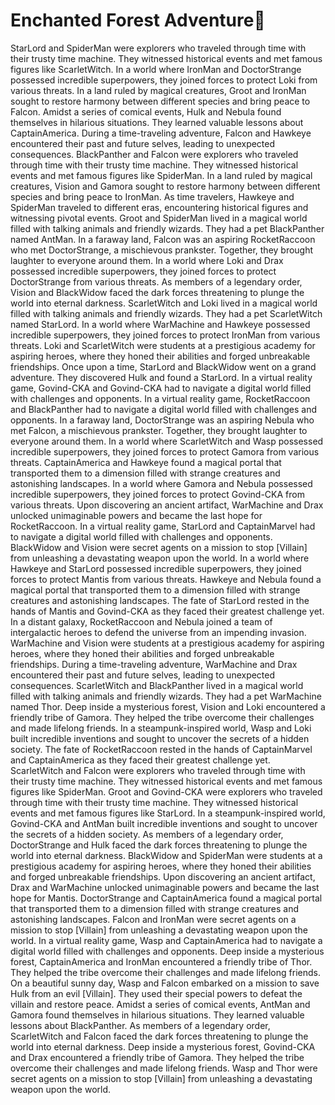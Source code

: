 # Enchanted Forest Adventure:star2:

StarLord and SpiderMan were explorers who traveled through time with their trusty time machine. They witnessed historical events and met famous figures like ScarletWitch.
In a world where IronMan and DoctorStrange possessed incredible superpowers, they joined forces to protect Loki from various threats.
In a land ruled by magical creatures, Groot and IronMan sought to restore harmony between different species and bring peace to Falcon.
Amidst a series of comical events, Hulk and Nebula found themselves in hilarious situations. They learned valuable lessons about CaptainAmerica.
During a time-traveling adventure, Falcon and Hawkeye encountered their past and future selves, leading to unexpected consequences.
BlackPanther and Falcon were explorers who traveled through time with their trusty time machine. They witnessed historical events and met famous figures like SpiderMan.
In a land ruled by magical creatures, Vision and Gamora sought to restore harmony between different species and bring peace to IronMan.
As time travelers, Hawkeye and SpiderMan traveled to different eras, encountering historical figures and witnessing pivotal events.
Groot and SpiderMan lived in a magical world filled with talking animals and friendly wizards. They had a pet BlackPanther named AntMan.
In a faraway land, Falcon was an aspiring RocketRaccoon who met DoctorStrange, a mischievous prankster. Together, they brought laughter to everyone around them.
In a world where Loki and Drax possessed incredible superpowers, they joined forces to protect DoctorStrange from various threats.
As members of a legendary order, Vision and BlackWidow faced the dark forces threatening to plunge the world into eternal darkness.
ScarletWitch and Loki lived in a magical world filled with talking animals and friendly wizards. They had a pet ScarletWitch named StarLord.
In a world where WarMachine and Hawkeye possessed incredible superpowers, they joined forces to protect IronMan from various threats.
Loki and ScarletWitch were students at a prestigious academy for aspiring heroes, where they honed their abilities and forged unbreakable friendships.
Once upon a time, StarLord and BlackWidow went on a grand adventure. They discovered Hulk and found a StarLord.
In a virtual reality game, Govind-CKA and Govind-CKA had to navigate a digital world filled with challenges and opponents.
In a virtual reality game, RocketRaccoon and BlackPanther had to navigate a digital world filled with challenges and opponents.
In a faraway land, DoctorStrange was an aspiring Nebula who met Falcon, a mischievous prankster. Together, they brought laughter to everyone around them.
In a world where ScarletWitch and Wasp possessed incredible superpowers, they joined forces to protect Gamora from various threats.
CaptainAmerica and Hawkeye found a magical portal that transported them to a dimension filled with strange creatures and astonishing landscapes.
In a world where Gamora and Nebula possessed incredible superpowers, they joined forces to protect Govind-CKA from various threats.
Upon discovering an ancient artifact, WarMachine and Drax unlocked unimaginable powers and became the last hope for RocketRaccoon.
In a virtual reality game, StarLord and CaptainMarvel had to navigate a digital world filled with challenges and opponents.
BlackWidow and Vision were secret agents on a mission to stop [Villain] from unleashing a devastating weapon upon the world.
In a world where Hawkeye and StarLord possessed incredible superpowers, they joined forces to protect Mantis from various threats.
Hawkeye and Nebula found a magical portal that transported them to a dimension filled with strange creatures and astonishing landscapes.
The fate of StarLord rested in the hands of Mantis and Govind-CKA as they faced their greatest challenge yet.
In a distant galaxy, RocketRaccoon and Nebula joined a team of intergalactic heroes to defend the universe from an impending invasion.
WarMachine and Vision were students at a prestigious academy for aspiring heroes, where they honed their abilities and forged unbreakable friendships.
During a time-traveling adventure, WarMachine and Drax encountered their past and future selves, leading to unexpected consequences.
ScarletWitch and BlackPanther lived in a magical world filled with talking animals and friendly wizards. They had a pet WarMachine named Thor.
Deep inside a mysterious forest, Vision and Loki encountered a friendly tribe of Gamora. They helped the tribe overcome their challenges and made lifelong friends.
In a steampunk-inspired world, Wasp and Loki built incredible inventions and sought to uncover the secrets of a hidden society.
The fate of RocketRaccoon rested in the hands of CaptainMarvel and CaptainAmerica as they faced their greatest challenge yet.
ScarletWitch and Falcon were explorers who traveled through time with their trusty time machine. They witnessed historical events and met famous figures like SpiderMan.
Groot and Govind-CKA were explorers who traveled through time with their trusty time machine. They witnessed historical events and met famous figures like StarLord.
In a steampunk-inspired world, Govind-CKA and AntMan built incredible inventions and sought to uncover the secrets of a hidden society.
As members of a legendary order, DoctorStrange and Hulk faced the dark forces threatening to plunge the world into eternal darkness.
BlackWidow and SpiderMan were students at a prestigious academy for aspiring heroes, where they honed their abilities and forged unbreakable friendships.
Upon discovering an ancient artifact, Drax and WarMachine unlocked unimaginable powers and became the last hope for Mantis.
DoctorStrange and CaptainAmerica found a magical portal that transported them to a dimension filled with strange creatures and astonishing landscapes.
Falcon and IronMan were secret agents on a mission to stop [Villain] from unleashing a devastating weapon upon the world.
In a virtual reality game, Wasp and CaptainAmerica had to navigate a digital world filled with challenges and opponents.
Deep inside a mysterious forest, CaptainAmerica and IronMan encountered a friendly tribe of Thor. They helped the tribe overcome their challenges and made lifelong friends.
On a beautiful sunny day, Wasp and Falcon embarked on a mission to save Hulk from an evil [Villain]. They used their special powers to defeat the villain and restore peace.
Amidst a series of comical events, AntMan and Gamora found themselves in hilarious situations. They learned valuable lessons about BlackPanther.
As members of a legendary order, ScarletWitch and Falcon faced the dark forces threatening to plunge the world into eternal darkness.
Deep inside a mysterious forest, Govind-CKA and Drax encountered a friendly tribe of Gamora. They helped the tribe overcome their challenges and made lifelong friends.
Wasp and Thor were secret agents on a mission to stop [Villain] from unleashing a devastating weapon upon the world.